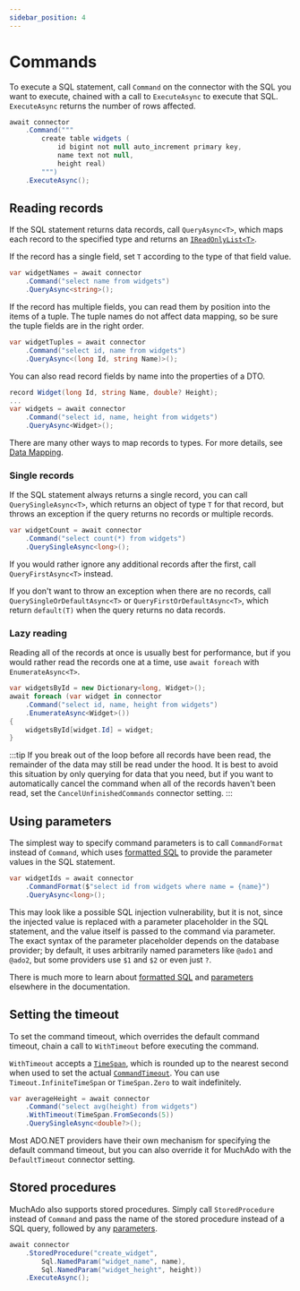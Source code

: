 ```yaml
---
sidebar_position: 4
---
```


# Commands

To execute a SQL statement, call `Command` on the connector with the SQL you want to execute, chained with a call to `ExecuteAsync` to execute that SQL. `ExecuteAsync` returns the number of rows affected.

```csharp
await connector
    .Command("""
        create table widgets (
            id bigint not null auto_increment primary key,
            name text not null,
            height real)
        """)
    .ExecuteAsync();
```

## Reading records

If the SQL statement returns data records, call `QueryAsync<T>`, which maps each record to the specified type and returns an [`IReadOnlyList<T>`](https://learn.microsoft.com/en-us/dotnet/api/system.collections.generic.ireadonlylist-1).

If the record has a single field, set `T` according to the type of that field value.

```csharp
var widgetNames = await connector
    .Command("select name from widgets")
    .QueryAsync<string>();
```

If the record has multiple fields, you can read them by position into the items of a tuple. The tuple names do not affect data mapping, so be sure the tuple fields are in the right order.

```csharp
var widgetTuples = await connector
    .Command("select id, name from widgets")
    .QueryAsync<(long Id, string Name)>();
```

You can also read record fields by name into the properties of a DTO.

```csharp
record Widget(long Id, string Name, double? Height);
...
var widgets = await connector
    .Command("select id, name, height from widgets")
    .QueryAsync<Widget>();
```

There are many other ways to map records to types. For more details, see [Data Mapping](./data-mapping.md).

### Single records

If the SQL statement always returns a single record, you can call `QuerySingleAsync<T>`, which returns an object of type `T` for that record, but throws an exception if the query returns no records or multiple records.

```csharp
var widgetCount = await connector
    .Command("select count(*) from widgets")
    .QuerySingleAsync<long>();
```

If you would rather ignore any additional records after the first, call `QueryFirstAsync<T>` instead.

If you don't want to throw an exception when there are no records, call `QuerySingleOrDefaultAsync<T>` or `QueryFirstOrDefaultAsync<T>`, which return `default(T)` when the query returns no data records.

### Lazy reading

Reading all of the records at once is usually best for performance, but if you would rather read the records one at a time, use `await foreach` with `EnumerateAsync<T>`.

```csharp
var widgetsById = new Dictionary<long, Widget>();
await foreach (var widget in connector
    .Command("select id, name, height from widgets")
    .EnumerateAsync<Widget>())
{
    widgetsById[widget.Id] = widget;
}
```

:::tip
If you break out of the loop before all records have been read, the remainder of the data may still be read under the hood. It is best to avoid this situation by only querying for data that you need, but if you want to automatically cancel the command when all of the records haven't been read, set the `CancelUnfinishedCommands` connector setting.
:::

## Using parameters

The simplest way to specify command parameters is to call `CommandFormat` instead of `Command`, which uses [formatted SQL](./formatted-sql.md) to provide the parameter values in the SQL statement.

```csharp
var widgetIds = await connector
    .CommandFormat($"select id from widgets where name = {name}")
    .QueryAsync<long>();
```

This may look like a possible SQL injection vulnerability, but it is not, since the injected value is replaced with a parameter placeholder in the SQL statement, and the value itself is passed to the command via parameter. The exact syntax of the parameter placeholder depends on the database provider; by default, it uses arbitrarily named parameters like `@ado1` and `@ado2`, but some providers use `$1` and `$2` or even just `?`.

There is much more to learn about [formatted SQL](./formatted-sql.md) and [parameters](./parameters.md) elsewhere in the documentation.

## Setting the timeout

To set the command timeout, which overrides the default command timeout, chain a call to `WithTimeout` before executing the command.

`WithTimeout` accepts a [`TimeSpan`](https://learn.microsoft.com/en-us/dotnet/api/system.timespan), which is rounded up to the nearest second when used to set the actual [`CommandTimeout`](https://learn.microsoft.com/en-us/dotnet/api/system.data.idbcommand.commandtimeout). You can use `Timeout.InfiniteTimeSpan` or `TimeSpan.Zero` to wait indefinitely.

```csharp
var averageHeight = await connector
    .Command("select avg(height) from widgets")
    .WithTimeout(TimeSpan.FromSeconds(5))
    .QuerySingleAsync<double?>();
```

Most ADO.NET providers have their own mechanism for specifying the default command timeout, but you can also override it for MuchAdo with the `DefaultTimeout` connector setting.

## Stored procedures

MuchAdo also supports stored procedures. Simply call `StoredProcedure` instead of `Command` and pass the name of the stored procedure instead of a SQL query, followed by any [parameters](./parameters.md).

```csharp
await connector
    .StoredProcedure("create_widget",
        Sql.NamedParam("widget_name", name),
        Sql.NamedParam("widget_height", height))
    .ExecuteAsync();
```
